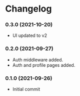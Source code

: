 Changelog
=========

### 0.3.0 (2021-10-20)
* UI updated to v2


### 0.2.0 (2021-09-27)
* Auth middleware added.
* Auth and profile pages added.


### 0.1.0 (2021-09-26)
* Initial commit
